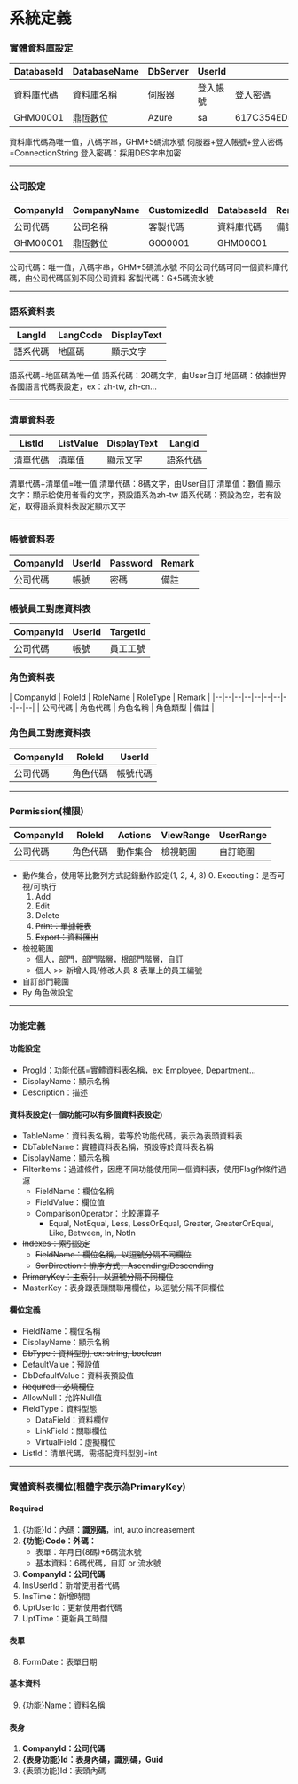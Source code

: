 # 系統定義

### **實體資料庫設定**
| DatabaseId | DatabaseName | DbServer | UserId | Password | Remark |
|--|--|--|--|--|--|
| 資料庫代碼 | 資料庫名稱 | 伺服器 | 登入帳號 | 登入密碼 | 備註 |
| GHM00001 | 鼎恆數位| Azure | sa | 617C354ED55D8561F224E71CEB104EEC 

資料庫代碼為唯一值，八碼字串，GHM+5碼流水號
伺服器+登入帳號+登入密碼=ConnectionString
登入密碼：採用DES字串加密

---

### **公司設定**
| CompanyId | CompanyName | CustomizedId | DatabaseId | Remark |
|--|--|--|--|--|
| 公司代碼 | 公司名稱 | 客製代碼 | 資料庫代碼 | 備註  |
| GHM00001 | 鼎恆數位| G000001 |GHM00001

公司代碼：唯一值，八碼字串，GHM+5碼流水號
不同公司代碼可同一個資料庫代碼，由公司代碼區別不同公司資料
客製代碼：G+5碼流水號

---

### **語系資料表**
| LangId | LangCode | DisplayText  |
|--|--|--|
| 語系代碼 | 地區碼 | 顯示文字 |

語系代碼+地區碼為唯一值
語系代碼：20碼文字，由User自訂
地區碼：依據世界各國語言代碼表設定，ex：zh-tw, zh-cn...

 ---

### **清單資料表**
| ListId | ListValue | DisplayText | LangId |
|--|--|--|--|
| 清單代碼 | 清單值 | 顯示文字 | 語系代碼 |

清單代碼+清單值=唯一值
清單代碼：8碼文字，由User自訂
清單值：數值
顯示文字：顯示給使用者看的文字，預設語系為zh-tw
語系代碼：預設為空，若有設定，取得語系資料表設定顯示文字

---
### **帳號資料表**
| CompanyId | UserId | Password | Remark |
|--|--|--|--|
| 公司代碼 | 帳號 | 密碼 | 備註 |

### **帳號員工對應資料表**
| CompanyId | UserId | TargetId |
|--|--|--|
| 公司代碼 | 帳號 | 員工工號 |

### **角色資料表**
| CompanyId | RoleId | RoleName | RoleType | Remark | 
|--|--|--|--|--|--|--|--|--|--|
| 公司代碼 | 角色代碼 | 角色名稱 | 角色類型 | 備註 | 

### **角色員工對應資料表**
| CompanyId | RoleId | UserId |
|--|--|--|
| 公司代碼 | 角色代碼 | 帳號代碼 |
---

### Permission(權限)
| CompanyId | RoleId | Actions | ViewRange | UserRange | 
|--|--|--|--|--|
| 公司代碼 | 角色代碼 | 動作集合 | 檢視範圍 | 自訂範圍

+ 動作集合，使用等比數列方式記錄動作設定(1, 2, 4, 8)
	0. Executing：是否可視/可執行
	1. Add
	2. Edit
	3. Delete
	4. ~~Print：單據報表~~
	5. ~~Export：資料匯出~~
+ 檢視範圍
	- 個人，部門，部門階層，根部門階層，自訂
	- 個人 >> 新增人員/修改人員 & 表單上的員工編號
+ 自訂部門範圍
+ By 角色做設定

---

### **功能定義**
#### 功能設定
* ProgId：功能代碼=實體資料表名稱，ex: Employee, Department...
* DisplayName：顯示名稱
* Description：描述
#### 資料表設定(一個功能可以有多個資料表設定)
* TableName：資料表名稱，若等於功能代碼，表示為表頭資料表
* DbTableName：實體資料表名稱，預設等於資料表名稱
* DisplayName：顯示名稱
* FilterItems：過濾條件，因應不同功能使用同一個資料表，使用Flag作條件過濾
	* FieldName：欄位名稱
	* FieldValue：欄位值
	* ComparisonOperator：比較運算子
		+ Equal, NotEqual, Less, LessOrEqual, Greater, GreaterOrEqual, Like, Between, In, NotIn
* ~~Indexes：索引設定~~
	+ ~~FieldName：欄位名稱，以逗號分隔不同欄位~~
	+ ~~SorDirection：排序方式，Ascending/Descending~~
* ~~PrimaryKey：主索引，以逗號分隔不同欄位~~
* MasterKey：表身跟表頭關聯用欄位，以逗號分隔不同欄位
#### 欄位定義
* FieldName：欄位名稱
* DisplayName：顯示名稱
* ~~DbType：資料型別, ex: string, boolean~~
* DefaultValue：預設值
* DbDefaultValue：資料表預設值
* ~~Required：必填欄位~~
* AllowNull：允許Null值
* FieldType：資料型態
	* DataField：資料欄位
	* LinkField：關聯欄位
	* VirtualField：虛擬欄位
* ListId：清單代碼，需搭配資料型別=int

---

### **實體資料表欄位**(粗體字表示為PrimaryKey)
#### Required
1. {功能}Id：內碼：**識別碼**，int, auto increasement
2. **{功能}Code：外碼：**
	* 表單：年月日(8碼)+6碼流水號
	* 基本資料：6碼代碼，自訂 or 流水號
3. **CompanyId：公司代碼**
4. InsUserId：新增使用者代碼
5. InsTime：新增時間
6. UptUserId：更新使用者代碼
7. UptTime：更新員工時間
####  表單
8. FormDate：表單日期
####  基本資料
9. {功能}Name：資料名稱
#### 表身
1. **CompanyId：公司代碼**
2. **{表身功能}Id：表身內碼，識別碼，Guid**
3. {表頭功能}Id：表頭內碼

